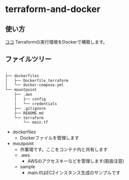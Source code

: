 # terraform-and-docker
## 使い方
[ココ](https://pro-broccoli.com/2022/09/30/terraform-and-docker/)
Terraformの実行環境をDockerで構築します。　　
## ファイルツリー
```bash
.
├── dockerfiles
│   ├── Dockerfile_terraform
│   └── docker-compose.yml
└── mountpoint
    ├── .aws
    │   ├── config
    │   └── credentials
    ├── .gitignore
    ├── README.md
    └── terraform
        └── main.tf
```
- dockerfiles
  - Dockerファイルを管理します
- moutpoint
  - 作業場です。ここをコンテナ内と共有します
  - .aws
    - AWSのアクセスキーなどを管理します(取扱注意)
  - sample
    - main.tfはEC2インスタンス生成のサンプルです
